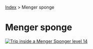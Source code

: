 [Index](../README.md) > Menger sponge

# Menger sponge

[![Trip inside a Menger Sponger level 14](https://i3.ytimg.com/vi/d-dI_pu_Z0g/maxresdefault.jpg)](https://youtu.be/d-dI_pu_Z0g)

